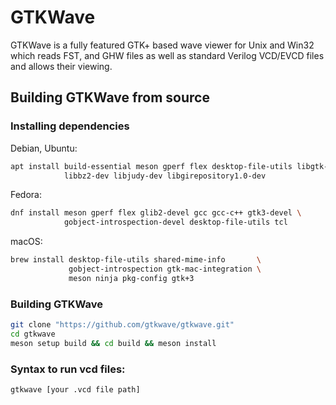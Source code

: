 # GTKWave

GTKWave is a fully featured GTK+ based wave viewer for Unix and Win32 which reads FST, and GHW files as well as standard Verilog VCD/EVCD files and allows their viewing.

## Building GTKWave from source

### Installing dependencies

Debian, Ubuntu:

```sh
apt install build-essential meson gperf flex desktop-file-utils libgtk-3-dev \
            libbz2-dev libjudy-dev libgirepository1.0-dev
```

Fedora:

```sh
dnf install meson gperf flex glib2-devel gcc gcc-c++ gtk3-devel \
            gobject-introspection-devel desktop-file-utils tcl
```

macOS:

```sh
brew install desktop-file-utils shared-mime-info       \
             gobject-introspection gtk-mac-integration \
             meson ninja pkg-config gtk+3
```

### Building GTKWave


```sh
git clone "https://github.com/gtkwave/gtkwave.git"
cd gtkwave
meson setup build && cd build && meson install
```

### Syntax to run vcd files:
```
gtkwave [your .vcd file path]
```
